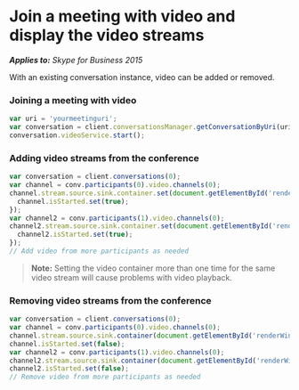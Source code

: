 
# Join a meeting with video and display the video streams


 _**Applies to:** Skype for Business 2015_

With an existing conversation instance, video can be added or removed.


### Joining a meeting with video


 
  ```js
  var uri = 'yourmeetinguri';
var conversation = client.conversationsManager.getConversationByUri(uri);
conversation.videoService.start();

  ```


### Adding video streams from the conference


 
  ```js
  var conversation = client.conversations(0);
var channel = conv.participants(0).video.channels(0);
channel.stream.source.sink.container.set(document.getElementById('renderWindow')).then(function () {
    channel.isStarted.set(true);
});
var channel2 = conv.participants(1).video.channels(0);
channel2.stream.source.sink.container.set(document.getElementById('renderWindow2')).then(function () {
    channel2.isStarted.set(true);
});
// Add video from more participants as needed

  ```


>**Note:** Setting the video container more than one time for the same video stream will cause problems with video playback.
    

### Removing video streams from the conference


 
  ```js
  var conversation = client.conversations(0);
var channel = conv.participants(0).video.channels(0);
channel.stream.source.sink.container(document.getElementById('renderWindow'));
channel.isStarted.set(false);
var channel2 = conv.participants(1).video.channels(0);
channel2.stream.source.sink.container(document.getElementById('renderWindow2'));
channel2.isStarted.set(false);
// Remove video from more participants as needed

  ```

